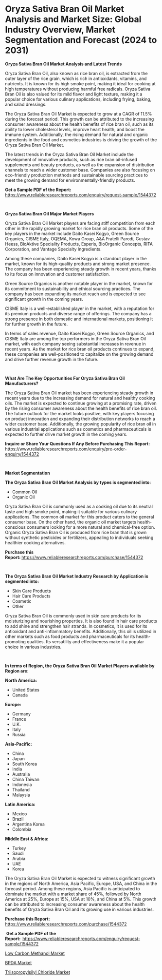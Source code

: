 <p><h1>Oryza Sativa Bran Oil Market Analysis and Market Size: Global Industry Overview, Market Segmentation and Forecast (2024 to 2031)</h1></p><p><strong>Oryza Sativa Bran Oil Market Analysis and Latest Trends</strong></p>
<p><p>Oryza Sativa Bran Oil, also known as rice bran oil, is extracted from the outer layer of the rice grain, which is rich in antioxidants, vitamins, and nutrients. It is known for its high smoke point, making it ideal for cooking at high temperatures without producing harmful free radicals. Oryza Sativa Bran Oil is also valued for its mild flavor and light texture, making it a popular choice for various culinary applications, including frying, baking, and salad dressings.</p><p>The Oryza Sativa Bran Oil Market is expected to grow at a CAGR of 11.5% during the forecast period. This growth can be attributed to the increasing consumer awareness about the health benefits of rice bran oil, such as its ability to lower cholesterol levels, improve heart health, and boost the immune system. Additionally, the rising demand for natural and organic ingredients in the food and cosmetics industries is driving the growth of the Oryza Sativa Bran Oil Market.</p><p>The latest trends in the Oryza Sativa Bran Oil Market include the development of innovative products, such as rice bran oil-infused supplements and beauty products, as well as the expansion of distribution channels to reach a wider customer base. Companies are also focusing on eco-friendly production methods and sustainable sourcing practices to meet the growing demand for environmentally-friendly products.</p></p>
<p><strong>Get a Sample PDF of the Report:&nbsp;</strong> <a href="https://www.reliableresearchreports.com/enquiry/request-sample/1544372">https://www.reliableresearchreports.com/enquiry/request-sample/1544372</a></p>
<p>&nbsp;</p>
<p><strong>Oryza Sativa Bran Oil Major Market Players</strong></p>
<p><p>Oryza Sativa Bran Oil Market players are facing stiff competition from each other in the rapidly growing market for rice bran oil products. Some of the key players in the market include Daito Kasei Kogyo, Green Source Organics, CISME Italy, OQEMA, Kowa Group, A&A Fratelli Parodi, Gustav Heess, BioAktive Speciality Products, Esperis, BioOrganic Concepts, RITA Corporation, and Vantage Specialty Ingredients.</p><p>Among these companies, Daito Kasei Kogyo is a standout player in the market, known for its high-quality products and strong market presence. The company has been experiencing steady growth in recent years, thanks to its focus on innovation and customer satisfaction.</p><p>Green Source Organics is another notable player in the market, known for its commitment to sustainability and ethical sourcing practices. The company has been expanding its market reach and is expected to see significant growth in the coming years.</p><p>CISME Italy is a well-established player in the market, with a reputation for its premium products and diverse range of offerings. The company has a strong presence in both domestic and international markets, positioning it for further growth in the future.</p><p>In terms of sales revenue, Daito Kasei Kogyo, Green Source Organics, and CISME Italy are among the top performers in the Oryza Sativa Bran Oil market, with each company seeing substantial increases in revenue in recent years. As the market for rice bran oil products continues to expand, these companies are well-positioned to capitalize on the growing demand and drive further revenue growth in the future.</p></p>
<p>&nbsp;</p>
<p><strong>What Are The Key Opportunities For Oryza Sativa Bran Oil Manufacturers?</strong></p>
<p><p>The Oryza Sativa Bran Oil market has been experiencing steady growth in recent years due to the increasing demand for natural and healthy cooking oils. The market is expected to continue growing at a promising rate, driven by the rising consumer awareness about the health benefits of rice bran oil. The future outlook for the market looks positive, with key players focusing on product innovation and expanding their distribution networks to reach a wider customer base. Additionally, the growing popularity of rice bran oil in various industrial applications such as cosmetics and pharmaceuticals is expected to further drive market growth in the coming years.</p></p>
<p><strong>Inquire or Share Your Questions If Any Before Purchasing This Report:</strong> <a href="https://www.reliableresearchreports.com/enquiry/pre-order-enquiry/1544372">https://www.reliableresearchreports.com/enquiry/pre-order-enquiry/1544372</a></p>
<p>&nbsp;</p>
<p><strong>Market Segmentation</strong></p>
<p><strong>The Oryza Sativa Bran Oil Market Analysis by types is segmented into:</strong></p>
<p><ul><li>Common Oil</li><li>Organic Oil</li></ul></p>
<p><p>Oryza Sativa Bran Oil is commonly used as a cooking oil due to its neutral taste and high smoke point, making it suitable for various culinary applications. The common oil market for this product caters to the general consumer base. On the other hand, the organic oil market targets health-conscious consumers looking for a more natural and chemical-free option. Organic Oryza Sativa Bran Oil is produced from rice bran that is grown without synthetic pesticides or fertilizers, appealing to individuals seeking healthier cooking alternatives.</p></p>
<p><strong>Purchase this Report:&nbsp;</strong><a href="https://www.reliableresearchreports.com/purchase/1544372">https://www.reliableresearchreports.com/purchase/1544372</a></p>
<p>&nbsp;</p>
<p><strong>The Oryza Sativa Bran Oil Market Industry Research by Application is segmented into:</strong></p>
<p><ul><li>Skin Care Products</li><li>Hair Care Products</li><li>Cosmetic</li><li>Other</li></ul></p>
<p><p>Oryza Sativa Bran Oil is commonly used in skin care products for its moisturizing and nourishing properties. It is also found in hair care products to add shine and strengthen hair strands. In cosmetics, it is used for its antioxidant and anti-inflammatory benefits. Additionally, this oil is utilized in other markets such as food products and pharmaceuticals for its health-promoting qualities. Its versatility and effectiveness make it a popular choice in various industries.</p></p>
<p>&nbsp;</p>
<p><strong>In terms of Region, the Oryza Sativa Bran Oil Market Players available by Region are:</strong></p>
<p>
    <p> <strong> North America: </strong>
        <ul>
            <li>United States</li>
            <li>Canada</li>
        </ul>
        </p> 
    <p> <strong> Europe: </strong>
        <ul>
            <li>Germany</li>
            <li>France</li>
            <li>U.K.</li>
            <li>Italy</li>
            <li>Russia</li>
        </ul>
        </p> 
    <p> <strong> Asia-Pacific: </strong>
        <ul>
            <li>China</li>
            <li>Japan</li>
            <li>South Korea</li>
            <li>India</li>
            <li>Australia</li>
            <li>China Taiwan</li>
            <li>Indonesia</li>
            <li>Thailand</li>
            <li>Malaysia</li>
        </ul>
        </p> 
    <p> <strong> Latin America: </strong>
        <ul>
            <li>Mexico</li>
            <li>Brazil</li>
            <li>Argentina Korea</li>
            <li>Colombia</li>
        </ul>
        </p> 
    <p> <strong> Middle East & Africa: </strong>
        <ul>
            <li>Turkey</li>
            <li>Saudi</li>
            <li>Arabia</li>
            <li>UAE</li>
            <li>Korea</li>
        </ul>
    </p>
    </p>
<p><p>The Oryza Sativa Bran Oil Market is expected to witness significant growth in the regions of North America, Asia Pacific, Europe, USA, and China in the forecast period. Among these regions, Asia Pacific is anticipated to dominate the market with a market share of 45%, followed by North America at 25%, Europe at 15%, USA at 10%, and China at 5%. This growth can be attributed to increasing consumer awareness about the health benefits of Oryza Sativa Bran Oil and its growing use in various industries.</p></p>
<p><strong>Purchase this Report: </strong><a href="https://www.reliableresearchreports.com/purchase/1544372">https://www.reliableresearchreports.com/purchase/1544372</a></p>
<p>&nbsp;<strong>Get a Sample PDF of the Report:&nbsp;&nbsp;</strong><a href="https://www.reliableresearchreports.com/enquiry/request-sample/1544372">https://www.reliableresearchreports.com/enquiry/request-sample/1544372</a></p>
<p><strong></strong></p>
<p><p><a href="https://github.com/nicholepatriciadoylenwnrjr0/Market-Research-Report-List-1/blob/main/low-carbon-methanol-market.md">Low Carbon Methanol Market</a></p><p><a href="https://github.com/wwwkeltoum/Market-Research-Report-List-2/blob/main/bpda-market.md">BPDA Market</a></p><p><a href="https://github.com/gamblestampleyjenny50m5sl6/Market-Research-Report-List-1/blob/main/triisopropylsilyl-chloride-market.md">Triisopropylsilyl Chloride Market</a></p></p>